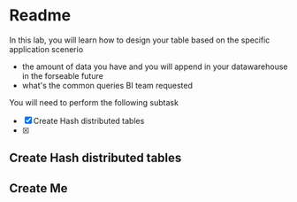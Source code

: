 # Readme
In this lab, you will learn how to design your table based on the specific application scenerio
- the amount of data you have and you will append in your datawarehouse in the forseable future
- what's the common queries BI team requested

You will need to perform the following subtask
- [x] Create Hash distributed tables
- [x] 


## Create Hash distributed tables


## Create Me
